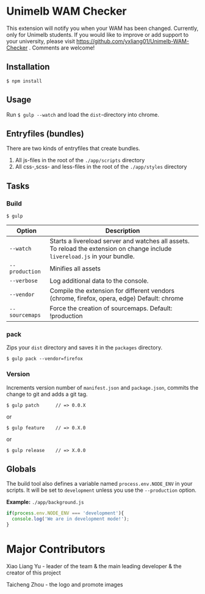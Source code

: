# Unimelb WAM Checker

This extension will notify you when your WAM has been changed. Currently, only for Unimelb students. If you would like to improve or add support to your university, please visit https://github.com/yxliang01/Unimelb-WAM-Checker . Comments are welcome!

## Installation

	$ npm install

## Usage

Run `$ gulp --watch` and load the `dist`-directory into chrome.

## Entryfiles (bundles)

There are two kinds of entryfiles that create bundles.

1. All js-files in the root of the `./app/scripts` directory
2. All css-,scss- and less-files in the root of the `./app/styles` directory

## Tasks

### Build

    $ gulp


| Option         | Description                                                                                                                                           |
|----------------|-------------------------------------------------------------------------------------------------------------------------------------------------------|
| `--watch`      | Starts a livereload server and watches all assets. <br>To reload the extension on change include `livereload.js` in your bundle.                      |
| `--production` | Minifies all assets                                                                                                                                   |
| `--verbose`    | Log additional data to the console.                                                                                                                   |
| `--vendor`     | Compile the extension for different vendors (chrome, firefox, opera, edge)  Default: chrome                                                                 |
| `--sourcemaps` | Force the creation of sourcemaps. Default: !production                                                                                                |


### pack

Zips your `dist` directory and saves it in the `packages` directory.

    $ gulp pack --vendor=firefox

### Version

Increments version number of `manifest.json` and `package.json`,
commits the change to git and adds a git tag.


    $ gulp patch      // => 0.0.X

or

    $ gulp feature    // => 0.X.0

or

    $ gulp release    // => X.0.0


## Globals

The build tool also defines a variable named `process.env.NODE_ENV` in your scripts. It will be set to `development` unless you use the `--production` option.


**Example:** `./app/background.js`

```javascript
if(process.env.NODE_ENV === 'development'){
  console.log('We are in development mode!');
}
```

# Major Contributors
Xiao Liang Yu - leader of the team & the main leading developer & the creator of this project

Taicheng Zhou - the logo and promote images



